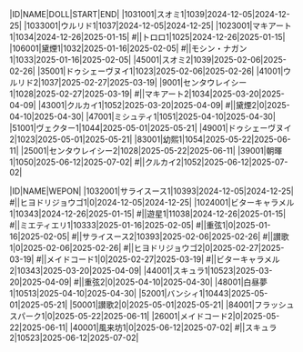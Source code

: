 |ID|NAME|DOLL|START|END|
|1031001|スオミ1|1039|2024-12-05|2024-12-25|
|1033001|ウルリド1|1037|2024-12-05|2024-12-25|
|1023001|マキアート1|1034|2024-12-26|2025-01-15|
#||トロロ1|1025|2024-12-26|2025-01-15|
|106001|黛煙1|1032|2025-01-16|2025-02-05|
#||モシン・ナガン1|1033|2025-01-16|2025-02-05|
|45001|スオミ2|1039|2025-02-06|2025-02-26|
|35001|ドゥシェーヴヌイ1|1023|2025-02-06|2025-02-26|
|41001|ウルリド2|1037|2025-02-27|2025-03-19|
|9001|センタウレイシー1|1028|2025-02-27|2025-03-19|
#||マキアート2|1034|2025-03-20|2025-04-09|
|43001|クルカイ1|1052|2025-03-20|2025-04-09|
#||黛煙2|0|2025-04-10|2025-04-30|
|47001|ミシュティ1|1051|2025-04-10|2025-04-30|
|51001|ヴェクター1|1044|2025-05-01|2025-05-21|
|49001|ドゥシェーヴヌイ2|1023|2025-05-01|2025-05-21|
|83001|幼熙1|1054|2025-05-22|2025-06-11|
|25001|センタウレイシー2|1028|2025-05-22|2025-06-11|
|39001|朝暉1|1050|2025-06-12|2025-07-02|
#||クルカイ2|1052|2025-06-12|2025-07-02|

|ID|NAME|WEPON|
|1032001|サライスース1|10393|2024-12-05|2024-12-25|
#||ヒヨドリジョウゴ1|0|2024-12-05|2024-12-25|
|1024001|ビターキャラメル1|10343|2024-12-26|2025-01-15|
#||遊星1|11038|2024-12-26|2025-01-15|
#||ミエティエリ1|10333|2025-01-16|2025-02-05|
#||重弦1|0|2025-01-16|2025-02-05|
#||サライスース2|10393|2025-02-06|2025-02-26|
#||讃歌1|0|2025-02-06|2025-02-26|
#||ヒヨドリジョウゴ2|0|2025-02-27|2025-03-19|
#||メイドコード1|0|2025-02-27|2025-03-19|
#||ビターキャラメル2|10343|2025-03-20|2025-04-09|
|44001|スキュラ1|10523|2025-03-20|2025-04-09|
#||重弦2|0|2025-04-10|2025-04-30|
|48001|白昼夢1|10513|2025-04-10|2025-04-30|
|52001|バンシィ1|10443|2025-05-01|2025-05-21|
|50001|讃歌2|0|2025-05-01|2025-05-21|
|84001|フラッシュスパーク1|0|2025-05-22|2025-06-11|
|26001|メイドコード2|0|2025-05-22|2025-06-11|
|40001|風来坊1|0|2025-06-12|2025-07-02|
#||スキュラ2|10523|2025-06-12|2025-07-02|
